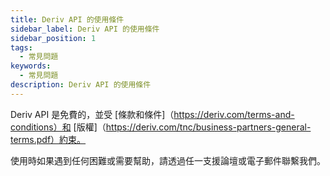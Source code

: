 ```yaml
---
title: Deriv API 的使用條件
sidebar_label: Deriv API 的使用條件
sidebar_position: 1
tags:
  - 常見問題
keywords:
  - 常見問題
description: Deriv API 的使用條件
---
```


Deriv API 是免費的，並受 [條款和條件]（https://deriv.com/terms-and-conditions）和
[版權]（https://deriv.com/tnc/business-partners-general-terms.pdf）約束。

使用時如果遇到任何困難或需要幫助，請透過任一支援論壇或電子郵件聯繫我們。
